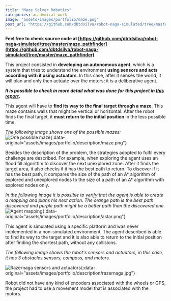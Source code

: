 ```yaml
---
title: "Maze Solver Robotics"
categories: academical_work
image: "assets/images/portfolio/maze.png"
post_url: "https://github.com/dbtdsilva/robot-naga-simulated/tree/master/maze_pathfinder"
---
```


**Feel free to check source code at [https://github.com/dbtdsilva/robot-naga-simulated/tree/master/maze_pathfinder](https://github.com/dbtdsilva/robot-naga-simulated/tree/master/maze_pathfinder)**

This project consisted in **developing an autonomous agent**, which is a system that tries to understand the environment **using sensors and acts according with it using actuators**. In this case, after it senses the world, it will plan and only then actuate over the motors; it is a deliberative agent.

**_It is possible to check in more detail what was done for this project in [this report](https://github.com/dbtdsilva/robot-naga-simulated/blob/master/docs/maze_pathfinder_report.pdf)._**

This agent will have to **find its way to the final target through a maze**. This maze contains walls that might be vertical or horizontal. After the robot finds the final target, it **must return to the initial position** in the less possible time.

_The following image shows one of the possible mazes:_
![One possible maze](){:data-original="assets/images/portfolio/description/maze.png"}

Besides the description of the problem, the strategies adopted to fulfil every challenge are described. For example, when exploring the agent uses an flood fill algorithm to discover the next unexplored zone.
After it finds the target area, it also checks if it has the best path to return. To discover if it has the best path, it compares the size of the path of an A* algorithm of explored and unexplored nodes to the size of a path of an A* algorithm with explored nodes only.

_In the following image it is possible to verify that the agent is able to create a mapping and plans his next action. The orange path is the best path discovered and purple path might be a better path than the discovered one._
![Agent mapping](){:data-original="assets/images/portfolio/description/astar.png"}

This agent is simulated using a specific platform and was never implemented in a non-simulated environment. The agent described is able to find its way to the target and it is also able to return to the initial position after finding the shortest path, without any collisions.

_The following image shows the robot's sensors and actuators, in this case, it has 3 obstacles sensors, compass, and motors._

![Razernaga sensors and actuators](){:data-original="assets/images/portfolio/description/razernaga.jpg"}

Robot did not have any kind of encoders associated with the wheels or GPS, the project had to use a movement model that is associated with the motors.
